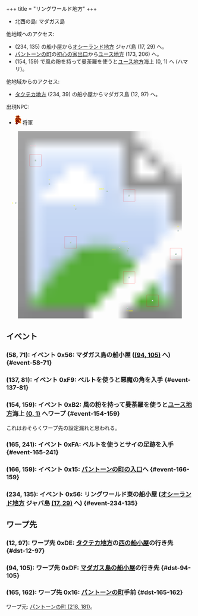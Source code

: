 +++
title = "リングワールド地方"
+++

* 北西の島: マダガス島

他地域へのアクセス:

* (234, 135) の船小屋から[オシーランド地方](@/map/map-11/_index.md) ジャバ島 (17, 29) へ。
* [パントーンの町](@/map/map-12/_index.md)の[初心の家出口](@/map/map-13b/_index.md#event-112-214)から[ユース地方](@/map/map-00/_index.md) (173, 206) へ。
* (154, 159) で風の粉を持って曼荼羅を使うと[ユース地方](@/map/map-00/_index.md)海上 (0, 1) へ (ハマリ)。

他地域からのアクセス:

* [タクテカ地方](@/map/map-09/_index.md) (234, 39) の船小屋からマダガス島 (12, 97) へ。

出現NPC:

* ![将軍](actor-0x42.png) 将軍

<!-- SVG {{{ -->
<svg width="1536" height="1536" viewbox="0 0 2048 2048">
<defs>
<image id="svg-asset-bg" width="2048" height="2048" href="map-10.webp" />
<image id="svg-asset-event" width="16" height="16" href="icon-event.png" />
<image id="svg-asset-destination" width="16" height="16" href="icon-destination.png" />
<image id="svg-asset-actor-0x42" width="16" height="24" href="actor-0x42.png" />
</defs>
<use href="#svg-asset-bg" x="0" y="0"></use>
<text class="caption-48" x="256" y="168" fill="pink">マダガス島</text>
<text class="caption-24" x="64" y="792" fill="yellow">船</text>
<text class="caption-32" x="464" y="536" fill="yellow">船</text>
<text class="caption-24" x="736" y="820" fill="yellow">船</text>
<text class="caption-24" x="1312" y="1972" fill="yellow">サイの足跡</text>
<text class="caption-32" x="1260" y="1216" fill="yellow">パントーン</text>
<text class="caption-24" x="1156" y="1300" fill="yellow">ハマリ</text>
<text class="caption-24" x="1016" y="636" fill="yellow">悪魔の角</text>
<text class="caption-32" x="1872" y="1048" fill="yellow">船</text>
<rect x="256" y="256" width="128" height="128" stroke="red" fill="none" />
<use href="#svg-asset-actor-0x42" x="312" y="308"><title>将軍「石の精霊の助けがないとオシーランドへは渡れない」</title></use>
<rect x="1280" y="640" width="128" height="128" stroke="red" fill="none" />
<use href="#svg-asset-actor-0x42" x="1336" y="692"><title>将軍「いい天気ですね」</title></use>
<rect x="640" y="1152" width="128" height="128" stroke="red" fill="none" />
<use href="#svg-asset-actor-0x42" x="696" y="1204"><title>将軍「石の精霊の助けがないとオシーランドへは渡れない」</title></use>
<rect x="1792" y="1280" width="128" height="128" stroke="red" fill="none" />
<use href="#svg-asset-actor-0x42" x="1848" y="1332"><title>将軍「ああ もうおしまいだ」</title></use>
<rect x="1280" y="1536" width="128" height="128" stroke="red" fill="none" />
<use href="#svg-asset-actor-0x42" x="1336" y="1588"><title>将軍「ここはリングワールドさ」</title></use>
<rect x="1536" y="1792" width="128" height="128" stroke="red" fill="none" />
<use href="#svg-asset-actor-0x42" x="1592" y="1844"><title>将軍「パントーンの占い師に全てを聞け」</title></use>
<a href="#event-58-71">
<use href="#svg-asset-event" x="464" y="568"><title>(58, 71): イベント 0x56: マダガス島の船小屋 ((94, 105) へ)</title></use>
</a>
<a href="#event-137-81">
<use href="#svg-asset-event" x="1096" y="648"><title>(137, 81): イベント 0xF9: ベルトを使うと悪魔の角を入手</title></use>
</a>
<a href="#event-154-159">
<use href="#svg-asset-event" x="1232" y="1272"><title>(154, 159): イベント 0xB2: 風の粉を持って曼荼羅を使うとユース地方 (0, 1) へワープ</title></use>
</a>
<a href="#event-165-241">
<use href="#svg-asset-event" x="1320" y="1928"><title>(165, 241): イベント 0xFA: ベルトを使うとサイの足跡を入手</title></use>
</a>
<a href="#event-166-159">
<use href="#svg-asset-event" x="1328" y="1272"><title>(166, 159): イベント 0x15: パントーンの町の入口へ</title></use>
</a>
<a href="#event-234-135">
<use href="#svg-asset-event" x="1872" y="1080"><title>(234, 135): イベント 0x56: リングワールド東の船小屋 (オシーランド地方 ジャバ島 (17, 29) へ)</title></use>
</a>
<a href="#dst-165-162">
<use href="#svg-asset-destination" x="1320" y="1296"><title>(165, 162): ワープ先 0x16: パントーンの町手前</title></use>
</a>
<a href="#dst-12-97">
<use href="#svg-asset-destination" x="96" y="776"><title>(12, 97): ワープ先 0xDE: タクテカ地方の西の船小屋の行き先</title></use>
</a>
<a href="#dst-94-105">
<use href="#svg-asset-destination" x="752" y="840"><title>(94, 105): ワープ先 0xDF: マダガス島の船小屋の行き先</title></use>
</a>
</svg>
<!-- }}} -->


## イベント

### (58, 71): イベント 0x56: マダガス島の船小屋 ([(94, 105)](#dst-94-105) へ) {#event-58-71}

### (137, 81): イベント 0xF9: ベルトを使うと悪魔の角を入手 {#event-137-81}

### (154, 159): イベント 0xB2: 風の粉を持って曼荼羅を使うと[ユース地方](@/map/map-00/_index.md)海上 [(0, 1)](@/map/map-00/_index.md#dst-0-1) へワープ {#event-154-159}

これはおそらくワープ先の設定漏れと思われる。

### (165, 241): イベント 0xFA: ベルトを使うとサイの足跡を入手 {#event-165-241}

### (166, 159): イベント 0x15: [パントーンの町の入口](@/map/map-12/_index.md#dst-217-178)へ {#event-166-159}

### (234, 135): イベント 0x56: リングワールド東の船小屋 ([オシーランド地方](@/map/map-11/_index.md) ジャバ島 [(17, 29)](@/map/map-11/_index.md#dst-17-29) へ) {#event-234-135}


## ワープ先

### (12, 97): ワープ先 0xDE: [タクテカ地方](@/map/map-09/_index.md)の[西の船小屋](@/map/map-09/_index.md#event-58-135)の行き先 {#dst-12-97}

### (94, 105): ワープ先 0xDF: [マダガス島の船小屋](#event-58-71)の行き先 {#dst-94-105}

### (165, 162): ワープ先 0x16: [パントーンの町](@/map/map-12/_index.md#dst-217-178)手前 {#dst-165-162}

ワープ元: [パントーンの町 (218, 181)](@/map/map-12/_index.md#event-218-181)。
